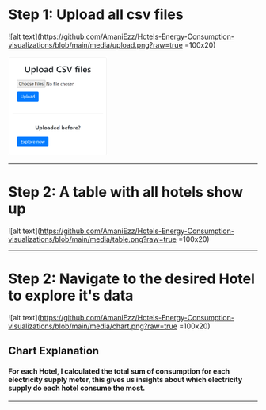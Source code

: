 

# Step 1: Upload all csv files


![alt text](https://github.com/AmaniEzz/Hotels-Energy-Consumption-visualizations/blob/main/media/upload.png?raw=true =100x20)

<img src="https://github.com/AmaniEzz/Hotels-Energy-Consumption-visualizations/blob/main/media/upload.png" width="200" height="200" />

---------------

# Step 2: A table with all hotels show up


![alt text](https://github.com/AmaniEzz/Hotels-Energy-Consumption-visualizations/blob/main/media/table.png?raw=true =100x20)

----
# Step 2: Navigate to the desired Hotel to explore it's data


![alt text](https://github.com/AmaniEzz/Hotels-Energy-Consumption-visualizations/blob/main/media/chart.png?raw=true =100x20)


## Chart Explanation

#### For each Hotel, I calculated the total sum of consumption for each electricity supply meter, this gives us insights about which electricity supply do each hotel consume the most.


----------
